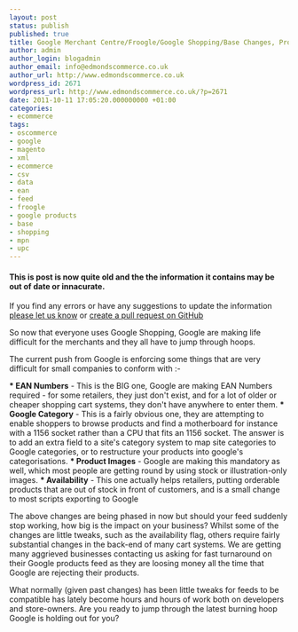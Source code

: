 ```yaml
---
layout: post
status: publish
published: true
title: Google Merchant Centre/Froogle/Google Shopping/Base Changes, Problems and Solutions
author: admin
author_login: blogadmin
author_email: info@edmondscommerce.co.uk
author_url: http://www.edmondscommerce.co.uk
wordpress_id: 2671
wordpress_url: http://www.edmondscommerce.co.uk/?p=2671
date: 2011-10-11 17:05:20.000000000 +01:00
categories:
- ecommerce
tags:
- oscommerce
- google
- magento
- xml
- ecommerce
- csv
- data
- ean
- feed
- froogle
- google products
- base
- shopping
- mpn
- upc
---
```

<div class="oldpost"><h4>This is post is now quite old and the the information it contains may be out of date or innacurate.</h4>
<p>
If you find any errors or have any suggestions to update the information <a href="http://edmondscommerce.github.io/contact-us/index.html">please let us know</a>
or <a href="https://github.com/edmondscommerce/edmondscommerce.github.io">create a pull request on GitHub</a>
</p>
</div>
So now that everyone uses Google Shopping, Google are making life difficult for the merchants and they all have to jump through hoops.

The current push from Google is enforcing some things that are very difficult for small companies to conform with :-

<strong> * EAN Numbers</strong> - This is the BIG one, Google are making EAN Numbers required - for some retailers, they just don't exist, and for a lot of older or cheaper shopping cart systems, they don't have anywhere to enter them.
<strong> * Google Category</strong> - This is a fairly obvious one, they are attempting to enable shoppers to browse products and find a motherboard for instance with a 1156 socket rather than a CPU that fits an 1156 socket.  The answer is to add an extra field to a site's category system to map site categories to Google categories, or to restructure your products into google's categorisations.
<strong> * Product Images</strong> - Google are making this mandatory as well, which most people are getting round by using stock or illustration-only images.
<strong> * Availability</strong> - This one actually helps retailers, putting orderable products that are out of stock in front of customers, and is a small change to most scripts exporting to Google

The above changes are being phased in now but should your feed suddenly stop working, how big is the impact on your business?  Whilst some of the changes are little tweaks, such as the availability flag, others require fairly substantial changes in the back-end of many cart systems.  We are getting many aggrieved businesses contacting us asking for fast turnaround on their Google products feed as they are loosing money all the time that Google are rejecting their products.

What normally (given past changes) has been little tweaks for feeds to be compatible has lately become hours and hours of work both on developers and store-owners.  Are you ready to jump through the latest burning hoop Google is holding out for you?
